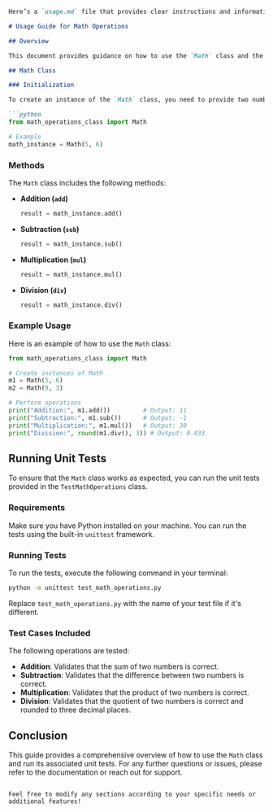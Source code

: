 ```markdown
Here’s a `usage.md` file that provides clear instructions and information about how to use the `Math` class and its associated unit tests.

# Usage Guide for Math Operations

## Overview

This document provides guidance on how to use the `Math` class and the associated unit tests implemented using Python's `unittest` framework. The `Math` class supports basic arithmetic operations: addition, subtraction, multiplication, and division.

## Math Class

### Initialization

To create an instance of the `Math` class, you need to provide two numbers as arguments:

```python
from math_operations_class import Math

# Example
math_instance = Math(5, 6)
```

### Methods

The `Math` class includes the following methods:

- **Addition (`add`)**
  
  ```python
  result = math_instance.add()
  ```

- **Subtraction (`sub`)**
  
  ```python
  result = math_instance.sub()
  ```

- **Multiplication (`mul`)**
  
  ```python
  result = math_instance.mul()
  ```

- **Division (`div`)**
  
  ```python
  result = math_instance.div()
  ```

### Example Usage

Here is an example of how to use the `Math` class:

```python
from math_operations_class import Math

# Create instances of Math
m1 = Math(5, 6)
m2 = Math(9, 3)

# Perform operations
print("Addition:", m1.add())         # Output: 11
print("Subtraction:", m1.sub())      # Output: -1
print("Multiplication:", m1.mul())   # Output: 30
print("Division:", round(m1.div(), 3)) # Output: 0.833
```

## Running Unit Tests

To ensure that the `Math` class works as expected, you can run the unit tests provided in the `TestMathOperations` class.

### Requirements

Make sure you have Python installed on your machine. You can run the tests using the built-in `unittest` framework.

### Running Tests

To run the tests, execute the following command in your terminal:

```bash
python -m unittest test_math_operations.py
```

Replace `test_math_operations.py` with the name of your test file if it's different.

### Test Cases Included

The following operations are tested:

- **Addition**: Validates that the sum of two numbers is correct.
- **Subtraction**: Validates that the difference between two numbers is correct.
- **Multiplication**: Validates that the product of two numbers is correct.
- **Division**: Validates that the quotient of two numbers is correct and rounded to three decimal places.

## Conclusion

This guide provides a comprehensive overview of how to use the `Math` class and run its associated unit tests. For any further questions or issues, please refer to the documentation or reach out for support.
```

Feel free to modify any sections according to your specific needs or additional features!